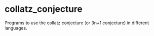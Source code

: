 # collatz_conjecture
Programs to use the collatz conjecture (or 3n+1 conjecture) in different languages.

